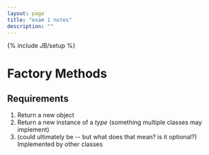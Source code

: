 ```yaml
---
layout: page
title: "exam 1 notes"
description: ""
---
```

{% include JB/setup %}

# Factory Methods

## Requirements

1. Return a new object
2. Return a new instance of a *type* (something multiple classes may
   implement)
3. (could ultimately be -- but what does that mean? is it optional?) Implemented by other classes


